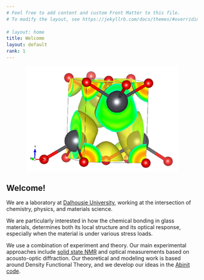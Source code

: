 ```yaml
---
# Feel free to add content and custom Front Matter to this file.
# To modify the layout, see https://jekyllrb.com/docs/themes/#overriding-theme-defaults

# layout: home
title: Welcome
layout: default
rank: 1
---
```

<center>
<img src="assets/images/pbo-elf.png" alt="PbO-ELF" width="400"/>
</center>

## Welcome!

We are a laboratory at [Dalhousie University](https://www.dal.ca),
working at the intersection of chemistry, physics, and materials science.

We are particularly interested in how the chemical bonding in glass materials,
determines both its local structure and its optical response, especially
when the material is under various stress loads.

We use a combination of experiment and theory. Our main experimental approaches
include [solid state NMR](https://www.dal.ca/diff/nmr3.html) and optical measurements
based on acousto-optic diffraction. Our theoretical and modeling work is based
around Density Functional Theory, and we develop our ideas in the 
[Abinit code](https://www.abinit.org).
